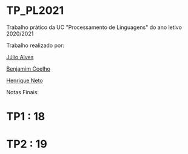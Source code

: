 # TP_PL2021
 Trabalho prático da UC "Processamento de Linguagens" do ano letivo 2020/2021

Trabalho realizado por:

[Júlio Alves](https://github.com/juliomiguelalves) 

[Benjamim Coelho](https://github.com/benjamimcoelho)

[Henrique Neto](https://github.com/K1yps/) 

Notas Finais:

# TP1 : 18
# TP2 : 19
